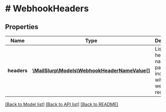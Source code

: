 # # WebhookHeaders

## Properties

Name | Type | Description | Notes
------------ | ------------- | ------------- | -------------
**headers** | [**\MailSlurp\Models\WebhookHeaderNameValue[]**](WebhookHeaderNameValue) | List of header name value pairs to include with webhook requests |

[[Back to Model list]](../../README#models) [[Back to API list]](../../README#endpoints) [[Back to README]](../../README)
